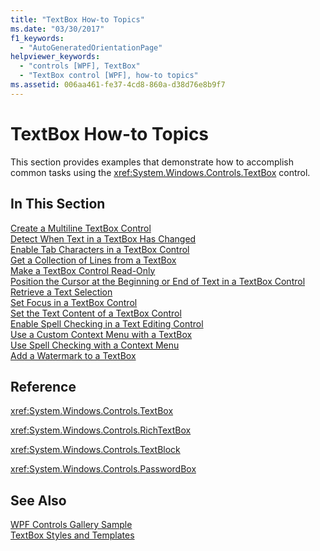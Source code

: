 ```yaml
---
title: "TextBox How-to Topics"
ms.date: "03/30/2017"
f1_keywords: 
  - "AutoGeneratedOrientationPage"
helpviewer_keywords: 
  - "controls [WPF], TextBox"
  - "TextBox control [WPF], how-to topics"
ms.assetid: 006aa461-fe37-4cd8-860a-d38d76e8b9f7
---
```

# TextBox How-to Topics
This section provides examples that demonstrate how to accomplish common tasks using the <xref:System.Windows.Controls.TextBox> control.  
  
## In This Section  
 [Create a Multiline TextBox Control](../../../../docs/framework/wpf/controls/how-to-create-a-multiline-textbox-control.md)  
 [Detect When Text in a TextBox Has Changed](../../../../docs/framework/wpf/controls/how-to-detect-when-text-in-a-textbox-has-changed.md)  
 [Enable Tab Characters in a TextBox Control](../../../../docs/framework/wpf/controls/how-to-enable-tab-characters-in-a-textbox-control.md)  
 [Get a Collection of Lines from a TextBox](../../../../docs/framework/wpf/controls/how-to-get-a-collection-of-lines-from-a-textbox.md)  
 [Make a TextBox Control Read-Only](../../../../docs/framework/wpf/controls/how-to-make-a-textbox-control-read-only.md)  
 [Position the Cursor at the Beginning or End of Text in a TextBox Control](../../../../docs/framework/wpf/controls/position-the-cursor-at-the-beginning-or-end-of-text.md)  
 [Retrieve a Text Selection](../../../../docs/framework/wpf/controls/how-to-retrieve-a-text-selection.md)  
 [Set Focus in a TextBox Control](../../../../docs/framework/wpf/controls/how-to-set-focus-in-a-textbox-control.md)  
 [Set the Text Content of a TextBox Control](../../../../docs/framework/wpf/controls/how-to-set-the-text-content-of-a-textbox-control.md)  
 [Enable Spell Checking in a Text Editing Control](../../../../docs/framework/wpf/controls/how-to-enable-spell-checking-in-a-text-editing-control.md)  
 [Use a Custom Context Menu with a TextBox](../../../../docs/framework/wpf/controls/how-to-use-a-custom-context-menu-with-a-textbox.md)  
 [Use Spell Checking with a Context Menu](../../../../docs/framework/wpf/controls/how-to-use-spell-checking-with-a-context-menu.md)  
 [Add a Watermark to a TextBox](../../../../docs/framework/wpf/controls/how-to-add-a-watermark-to-a-textbox.md)  
  
## Reference  
 <xref:System.Windows.Controls.TextBox>  
  
 <xref:System.Windows.Controls.RichTextBox>  
  
 <xref:System.Windows.Controls.TextBlock>  
  
 <xref:System.Windows.Controls.PasswordBox>  
  
## See Also  
 [WPF Controls Gallery Sample](http://go.microsoft.com/fwlink/?LinkID=160053)  
 [TextBox Styles and Templates](../../../../docs/framework/wpf/controls/textbox-styles-and-templates.md)
